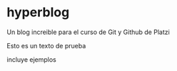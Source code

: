 # hyperblog
Un blog increible para el curso de Git y Github de Platzi

Esto es un texto de prueba

incluye ejemplos 